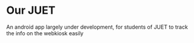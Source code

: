 # Our JUET
An android app largely under development, for students of JUET to track the info on the webkiosk easily
